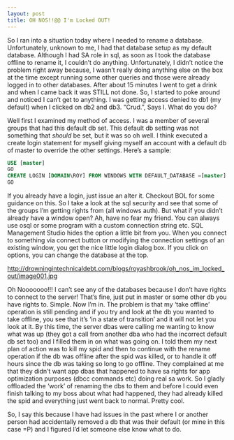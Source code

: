 ```yaml
---
layout: post
title: OH NOS!!@@ I'm Locked OUT!
---
```

So I ran into a situation today where I needed to rename a database. Unfortunately, unknown to me, I had that database setup as my default database. Although I had SA role in sql, as soon as I took the database offline to rename it, I couldn’t do anything. Unfortunately, I didn’t notice the problem right away because, I wasn’t really doing anything else on the box at the time except running some other queries and those were already logged in to other databases. After about 15 minutes I went to get a drink and when I came back it was STILL not done. So, I started to poke around and noticed I can’t get to anything. I was getting access denied to db1 (my default) when I clicked on db2 and db3. “Crud.”, Says I. What do you do?

Well first I examined my method of access. I was a member of several groups that had this default db set. This default db setting was not something that *should* be set, but it was so oh well. I think executed a create login statement for myself giving myself an account with a default db of master to override the other settings. Here’s a sample:

``` sql
USE [master]
GO
CREATE LOGIN [DOMAIN\ROY] FROM WINDOWS WITH DEFAULT_DATABASE =[master] , DEFAULT_LANGUAGE =[us_english]
GO
```

If you already have a login, just issue an alter it. Checkout BOL for some guidance on this. So I take a look at the sql security and see that some of the groups I’m getting rights from (all windows auth). But what if you didn’t already have a window open? Ah, have no fear my friend. You can always use osql or some program with a custom connection string etc. SQL Management Studio hides the option a little bit from you. When you connect to something via connect button or modifying the connection settings of an existing window, you get the nice little login dialog box. If you click on options, you can change the database at the top.

http://drowningintechnicaldebt.com/blogs/royashbrook/oh_nos_im_locked_out/image001.jpg

Oh Nooooooo!!! I can’t see any of the databases because I don’t have rights to connect to the server! That’s fine, just put in master or some other db you have rights to. Simple. Now I’m in. The problem is that my ‘take offline’ operation is still pending and if you try and look at the db you wanted to take offline, you see that it’s ‘in a state of transition’ and it will not let you look at it. By this time, the server dbas were calling me wanting to know what was up (they got a call from another dba who had the incorrect default db set too) and I filled them in on what was going on. I told them my next plan of action was to kill my spid and then to continue with the rename operation if the db was offline after the spid was killed, or to handle it off hours since the db was taking so long to go offline. They complained at me that they didn’t want app dbas that happened to have sa rights for app optimization purposes (dbcc commands etc) doing real sa work. So I gladly offloaded the ‘work’ of renaming the dbs to them and before I could even finish talking to my boss about what had happened, they had already killed the spid and everything just went back to normal. Pretty cool.

So, I say this because I have had issues in the past where I or another person had accidentally removed a db that was their default (or mine in this case =P) and I figured I’d let someone else know what to do.
